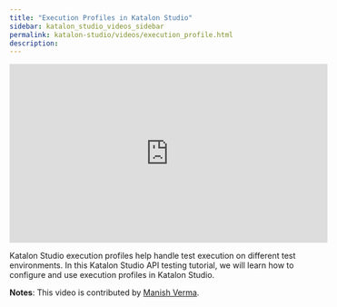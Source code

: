 ```yaml
---
title: "Execution Profiles in Katalon Studio"
sidebar: katalon_studio_videos_sidebar
permalink: katalon-studio/videos/execution_profile.html
description: 
---
```


<iframe width="560" height="315" src="https://www.youtube.com/embed/puRukXlaG7c" title="YouTube video player" frameborder="0" allow="accelerometer; autoplay; clipboard-write; encrypted-media; gyroscope; picture-in-picture" allowfullscreen></iframe>

Katalon Studio execution profiles help handle test execution on different test environments. In this Katalon Studio API testing tutorial, we will learn how to configure and use execution profiles in Katalon Studio.

**Notes**: This video is contributed by [Manish Verma](https://www.youtube.com/channel/UCzOMBStlSDfyai6rWdK3hWw).